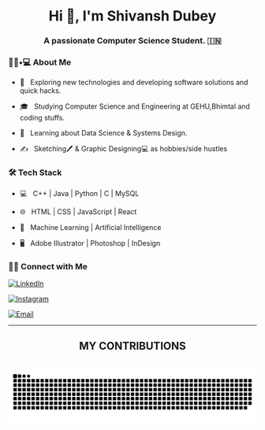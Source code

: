 
<h1 align="center">Hi 👋, I'm Shivansh Dubey</h1>
<h3 align="center">A passionate Computer Science Student. 🇮🇳</h3>


<h3> 👨🏻•💻 About Me </h3>

- 🤔 &nbsp; Exploring new technologies and developing software solutions and quick hacks.

- 🎓 &nbsp; Studying Computer Science and Engineering at GEHU,Bhimtal and coding stuffs.

- 🌱 &nbsp; Learning about Data Science & Systems Design.

- ✍️ &nbsp; Sketching🖊 & Graphic Designing💻 as hobbies/side hustles 


<h3>🛠 Tech Stack</h3>

- 💻 &nbsp; C++ | Java | Python | C | MySQL

- 🌐 &nbsp; HTML | CSS | JavaScript | React

- 🔧 &nbsp;  Machine Learning | Artificial Intelligence

- 🖥 &nbsp; Adobe Illustrator | Photoshop | InDesign




<h3> 🤝🏻 Connect with Me </h3>

<p align="center">
  
<a href="https://www.linkedin.com/in/shivanshdubeyy/"><img alt="LinkedIn" src="https://img.shields.io/badge/LinkedIn-Shivansh%20Dubey-blue?style=flat-square&logo=linkedin"></a>

<a href="https://www.instagram.com/shivanshdubeyy/"><img alt="Instagram" src="https://img.shields.io/badge/Instagram-shivanshbdueyy-black?style=flat-square&logo=instagram"></a>

<a href="mailto:shivanshdubey280@gmail.com"><img alt="Email" src="https://img.shields.io/badge/Email-shivanshdubey280@gmail.com-blue?style=flat-square&logo=gmail"></a>

</p>


<hr/>
<h2 align="center">MY CONTRIBUTIONS</h2>
<br/>
<div align="center">
  <img alt="snake eating my contributions" src="https://raw.githubusercontent.com/jazzminegarg/jazzminegarg/output/github-contribution-grid-snake-dark.svg" />
</div>
